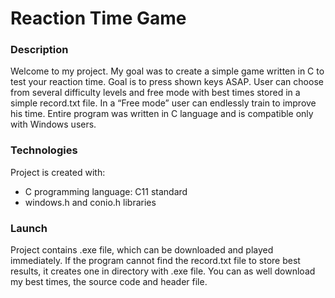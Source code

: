 # Reaction Time Game

### Description

Welcome to my project. My goal was to create a simple game written in C to test your reaction time. Goal is to press shown keys ASAP. User can choose from several difficulty levels and free mode with best times stored in a simple record.txt file. In a “Free mode” user can endlessly train to improve his time. Entire program was written in C language and is compatible only with Windows users.

### Technologies

Project is created with:
* C programming language: C11 standard
* windows.h and conio.h libraries

### Launch

Project contains .exe file, which can be downloaded and played immediately. If the program cannot find the record.txt file to store best results, it creates one in directory with .exe file. You can as well download my best times, the source code and header file.
